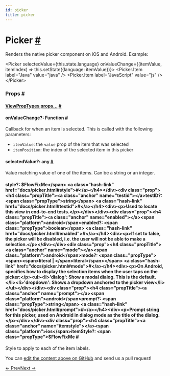 ```yaml
---
id: picker
title: picker
---
```

<a id="content"></a><h1><a class="anchor" name="picker"></a>Picker <a class="hash-link" href="docs/picker.html#picker">#</a></h1><div><div><p>Renders the native picker component on iOS and Android. Example:</p><div class="prism language-javascript">&lt;Picker
  selectedValue<span class="token operator">=</span><span class="token punctuation">{</span><span class="token keyword">this</span><span class="token punctuation">.</span>state<span class="token punctuation">.</span>language<span class="token punctuation">}</span>
  onValueChange<span class="token operator">=</span><span class="token punctuation">{</span><span class="token punctuation">(</span>itemValue<span class="token punctuation">,</span> itemIndex<span class="token punctuation">)</span> <span class="token operator">=</span><span class="token operator">&gt;</span> <span class="token keyword">this</span><span class="token punctuation">.</span><span class="token function">setState<span class="token punctuation">(</span></span><span class="token punctuation">{</span>language<span class="token punctuation">:</span> itemValue<span class="token punctuation">}</span><span class="token punctuation">)</span><span class="token punctuation">}</span><span class="token operator">&gt;</span>
  &lt;Picker<span class="token punctuation">.</span>Item label<span class="token operator">=</span><span class="token string">"Java"</span> value<span class="token operator">=</span><span class="token string">"java"</span> <span class="token operator">/</span><span class="token operator">&gt;</span>
  &lt;Picker<span class="token punctuation">.</span>Item label<span class="token operator">=</span><span class="token string">"JavaScript"</span> value<span class="token operator">=</span><span class="token string">"js"</span> <span class="token operator">/</span><span class="token operator">&gt;</span>
&lt;<span class="token operator">/</span>Picker<span class="token operator">&gt;</span></div></div><h3><a class="anchor" name="props"></a>Props <a class="hash-link" href="docs/picker.html#props">#</a></h3><div class="props"><div class="prop"><h4 class="propTitle"><a class="anchor" name="viewproptypes"></a><a href="docs/viewproptypes.html#props">ViewPropTypes props...</a> <a class="hash-link" href="docs/picker.html#viewproptypes">#</a></h4></div><div class="prop"><h4 class="propTitle"><a class="anchor" name="onvaluechange"></a>onValueChange?: <span class="propType">Function</span> <a class="hash-link" href="docs/picker.html#onvaluechange">#</a></h4><div><p>Callback for when an item is selected. This is called with the following parameters:
  - <code>itemValue</code>: the <code>value</code> prop of the item that was selected
  - <code>itemPosition</code>: the index of the selected item in this picker</p></div></div><div class="prop"><h4 class="propTitle"><a class="anchor" name="selectedvalue"></a>selectedValue?: <span class="propType">any</span> <a class="hash-link" href="docs/picker.html#selectedvalue">#</a></h4><div><p>Value matching value of one of the items. Can be a string or an integer.</p></div></div><div class="prop"><h4 class="propTitle"><a class="anchor" name="style"></a>style?: <span class="propType">$FlowFixMe</span> <a class="hash-link" href="docs/picker.html#style">#</a></h4></div><div class="prop"><h4 class="propTitle"><a class="anchor" name="testid"></a>testID?: <span class="propType">string</span> <a class="hash-link" href="docs/picker.html#testid">#</a></h4><div><p>Used to locate this view in end-to-end tests.</p></div></div><div class="prop"><h4 class="propTitle"><a class="anchor" name="enabled"></a><span class="platform">android</span>enabled?: <span class="propType">boolean</span> <a class="hash-link" href="docs/picker.html#enabled">#</a></h4><div><p>If set to false, the picker will be disabled, i.e. the user will not be able to make a
selection.</p></div></div><div class="prop"><h4 class="propTitle"><a class="anchor" name="mode"></a><span class="platform">android</span>mode?: <span class="propType"><span><span>literal | </span>literal</span></span> <a class="hash-link" href="docs/picker.html#mode">#</a></h4><div><p>On Android, specifies how to display the selection items when the user taps on the picker:</p><ul><li>'dialog': Show a modal dialog. This is the default.</li><li>'dropdown': Shows a dropdown anchored to the picker view</li></ul></div></div><div class="prop"><h4 class="propTitle"><a class="anchor" name="prompt"></a><span class="platform">android</span>prompt?: <span class="propType">string</span> <a class="hash-link" href="docs/picker.html#prompt">#</a></h4><div><p>Prompt string for this picker, used on Android in dialog mode as the title of the dialog.</p></div></div><div class="prop"><h4 class="propTitle"><a class="anchor" name="itemstyle"></a><span class="platform">ios</span>itemStyle?: <span class="propType">$FlowFixMe</span> <a class="hash-link" href="docs/picker.html#itemstyle">#</a></h4><div><p>Style to apply to each of the item labels.</p></div></div></div></div><p class="edit-page-block">You can <a target="_blank" href="https://github.com/facebook/react-native/blob/master/Libraries/Components/Picker/Picker.js">edit the content above on GitHub</a> and send us a pull request!</p><div class="docs-prevnext"><a class="docs-prev" href="docs/navigatorios.html#content">← Prev</a><a class="docs-next" href="docs/pickerios.html#content">Next →</a></div>